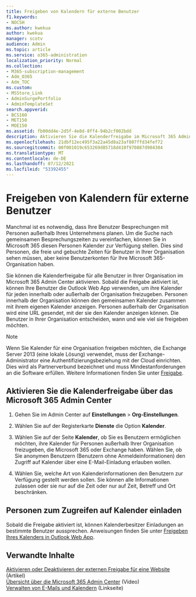 ```yaml
---
title: Freigeben von Kalendern für externe Benutzer
f1.keywords:
- NOCSH
ms.author: kwekua
author: kwekua
manager: scotv
audience: Admin
ms.topic: article
ms.service: o365-administration
localization_priority: Normal
ms.collection:
- M365-subscription-management
- Adm_O365
- Adm_TOC
ms.custom:
- MSStore_Link
- AdminSurgePortfolio
- AdminTemplateSet
search.appverid:
- BCS160
- MET150
- MOE150
ms.assetid: fb00dd4e-2d5f-4e8d-8ff4-94b2cf002bdd
description: Aktivieren Sie die Kalenderfreigabe im Microsoft 365 Admin Center, damit Benutzer ihre Kalender für alle Personen innerhalb oder außerhalb der Organisation freigeben können.
ms.openlocfilehash: 21dbf12ec495f3a22a45d8a23af807ffd34fef72
ms.sourcegitcommit: 00f001019c653269d85718d410f970887d904304
ms.translationtype: MT
ms.contentlocale: de-DE
ms.lasthandoff: 07/12/2021
ms.locfileid: "53392455"
---
```

# <a name="share-calendars-with-external-users"></a>Freigeben von Kalendern für externe Benutzer

Manchmal ist es notwendig, dass Ihre Benutzer Besprechungen mit Personen außerhalb Ihres Unternehmens planen. Um die Suche nach gemeinsamen Besprechungszeiten zu vereinfachen, können Sie in Microsoft 365 diesen Personen Kalender zur Verfügung stellen. Dies sind Personen, die freie und gebuchte Zeiten für Benutzer in Ihrer Organisation sehen müssen, aber keine Benutzerkonten für Ihre Microsoft 365-Organisation haben.

Sie können die Kalenderfreigabe für alle Benutzer in Ihrer Organisation im Microsoft 365 Admin Center aktivieren. Sobald die Freigabe aktiviert ist, können Ihre Benutzer die Outlook Web App verwenden, um ihre Kalender für jeden innerhalb oder außerhalb der Organisation freizugeben. Personen innerhalb der Organisation können den gemeinsamen Kalender zusammen mit ihrem eigenen Kalender anzeigen. Personen außerhalb der Organisation wird eine URL gesendet, mit der sie den Kalender anzeigen können. Die Benutzer in Ihrer Organisation entscheiden, wann und wie viel sie freigeben möchten.

> [!NOTE]
> Wenn Sie Kalender für eine Organisation freigeben möchten, die Exchange Server 2013 (eine lokale Lösung) verwendet, muss der Exchange-Administrator eine Authentifizierungsbeziehung mit der Cloud einrichten. Dies wird als Partnerverbund bezeichnet und muss Mindestanforderungen an die Software erfüllen. Weitere Informationen finden Sie unter [Freigabe](/exchange/sharing-exchange-2013-help).
  
## <a name="enable-calendar-sharing-using-the-microsoft-365-admin-center"></a>Aktivieren Sie die Kalenderfreigabe über das Microsoft 365 Admin Center

1. Gehen Sie im Admin Center auf **Einstellungen** \> **Org-Einstellungen**.

2. Wählen Sie auf der Registerkarte **Dienste** die Option **Kalender**.
  
3. Wählen Sie auf der Seite **Kalender**, ob Sie es Benutzern ermöglichen möchten, ihre Kalender für Personen außerhalb Ihrer Organisation freizugeben, die Microsoft 365 oder Exchange haben. Wählen Sie, ob Sie anonymen Benutzern (Benutzern ohne Anmeldeinformationen) den Zugriff auf Kalender über eine E-Mail-Einladung erlauben wollen.

4. Wählen Sie, welche Art von Kalenderinformationen den Benutzern zur Verfügung gestellt werden sollen. Sie können alle Informationen zulassen oder sie nur auf die Zeit oder nur auf Zeit, Betreff und Ort beschränken.

## <a name="invite-people-to-access-calendars"></a>Personen zum Zugreifen auf Kalender einladen

Sobald die Freigabe aktiviert ist, können Kalenderbesitzer Einladungen an bestimmte Benutzer aussprechen. Anweisungen finden Sie unter [Freigeben Ihres Kalenders in Outlook Web App](https://support.microsoft.com/office/7ecef8ae-139c-40d9-bae2-a23977ee58d5).

## <a name="related-content"></a>Verwandte Inhalte

[Aktivieren oder Deaktivieren der externen Freigabe für eine Website](/sharepoint/change-external-sharing-site) (Artikel)\
[Übersicht über die Microsoft 365 Admin Center](../../business-video/admin-center-overview.md) (Video)\
[Verwalten von E-Mails und Kalendern](../email/index.yml) (Linkseite)